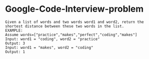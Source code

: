 # Google-Code-Interview-problem
~~~~~~~~~~~~~~~~~~~~~~~~~~~~~~~~~~~~~~~~~~~~~~~~~~~~~~~~~~~~                                        
Given a list of words and two words word1 and word2, return the shortest distance between these two words in the list.
EXAMPLE:
Assume words=["practice","makes","perfect","coding","makes"]
Input: word1 = "coding", word2 = "practice"
Output: 3
Input: word1 = "makes", word2 = "coding"
Output: 1
